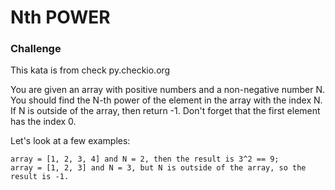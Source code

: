 # Nth POWER

### Challenge

This kata is from check py.checkio.org

You are given an array with positive numbers and a non-negative number N. You should find the N-th power of the element in the array with the index N. If N is outside of the array, then return -1. Don't forget that the first element has the index 0.

Let's look at a few examples:

    array = [1, 2, 3, 4] and N = 2, then the result is 3^2 == 9;
    array = [1, 2, 3] and N = 3, but N is outside of the array, so the result is -1.

